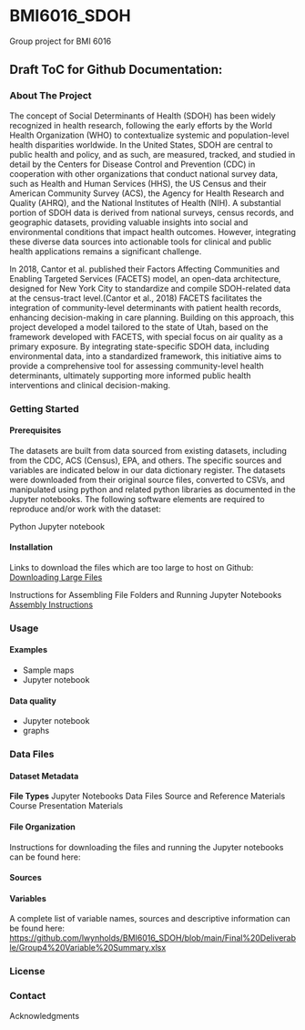 # BMI6016_SDOH
Group project for BMI 6016

## Draft ToC for Github Documentation: 

### About The Project 

The concept of Social Determinants of Health (SDOH) has been widely recognized in health research, following the early efforts by the World Health Organization (WHO) to contextualize systemic and population-level health disparities worldwide. In the United States, SDOH are central to public health and policy, and as such, are measured, tracked, and studied in detail by the Centers for Disease Control and Prevention (CDC) in cooperation with other organizations that conduct national survey data, such as Health and Human Services (HHS), the US Census and their American Community Survey (ACS), the Agency for Health Research and Quality (AHRQ), and the National Institutes of Health (NIH). A substantial portion of SDOH data is derived from national surveys, census records, and geographic datasets, providing valuable insights into social and environmental conditions that impact health outcomes. However, integrating these diverse data sources into actionable tools for clinical and public health applications remains a significant challenge. 
 
In 2018, Cantor et al. published their Factors Affecting Communities and Enabling Targeted Services (FACETS) model, an open-data architecture, designed for New York City to standardize and compile SDOH-related data at the census-tract level.(Cantor et al., 2018) FACETS facilitates the integration of community-level determinants with patient health records, enhancing decision-making in care planning.  Building on this approach, this project developed a model tailored to the state of Utah, based on the framework developed with FACETS, with special focus on air quality as a primary exposure. By integrating state-specific SDOH data, including environmental data, into a standardized framework, this initiative aims to provide a comprehensive tool for assessing community-level health determinants, ultimately supporting more informed public health interventions and clinical decision-making. 

### Getting Started 

#### Prerequisites
The datasets are built from data sourced from existing datasets, including from the CDC, ACS (Census), EPA, and others. The specific sources and variables are indicated below in our data dictionary register. The datasets were downloaded from their original source files, converted to CSVs, and manipulated using python and related python libraries as documented in the Jupyter notebooks.  The following software elements are required to reproduce and/or work with the dataset: 

Python
Jupyter notebook

#### Installation 

Links to download the files which are too large to host on Github: 
[Downloading Large Files](https://github.com/lwynholds/BMI6016_SDOH/blob/main/Final%20Deliverable/Data%20Files/z%20To%20retrieve%20large%20data%20files%2C%20DO%20THIS.md)

Instructions for Assembling File Folders and Running Jupyter Notebooks
[Assembly Instructions](https://github.com/lwynholds/BMI6016_SDOH/blob/main/Final%20Deliverable/Assembly_instructions.md)

### Usage 

#### Examples 
- Sample maps
- Jupyter notebook 

#### Data quality 
- Jupyter notebook
- graphs 

### Data Files 

#### Dataset Metadata 

**File Types**
Jupyter Notebooks
Data Files
Source and Reference Materials
Course Presentation Materials

#### File Organization
Instructions for downloading the files and running the Jupyter notebooks can be found here:


#### Sources 

#### Variables
A complete list of variable names, sources and descriptive information can be found here:
https://github.com/lwynholds/BMI6016_SDOH/blob/main/Final%20Deliverable/Group4%20Variable%20Summary.xlsx 

### License 

### Contact 

Acknowledgments 
